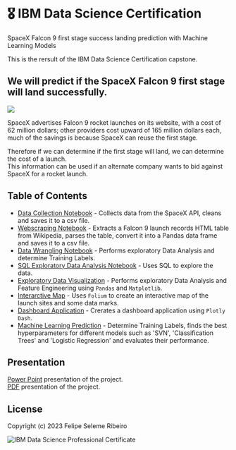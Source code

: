 # 🎖️ IBM Data Science Certification
SpaceX Falcon 9 first stage success landing prediction with Machine Learning Models  
  
This is the rersult of the IBM Data Science Certification capstone.  

## We will predict if the SpaceX Falcon 9 first stage will land successfully.  
![](https://cf-courses-data.s3.us.cloud-object-storage.appdomain.cloud/IBMDeveloperSkillsNetwork-DS0701EN-SkillsNetwork/lab_v2/images/landing_1.gif)


SpaceX advertises Falcon 9 rocket launches on its website, with a cost of 62 million dollars; other providers cost upward of 165 million dollars each, much of the savings is because SpaceX can reuse the first stage.

Therefore if we can determine if the first stage will land, we can determine the cost of a launch.  
This information can be used if an alternate company wants to bid against SpaceX for a rocket launch.  
  
## Table of Contents
- [Data Collection Notebook](01_data-collection-api.ipynb) - Collects data from the SpaceX API, cleans and saves it to a csv file.
- [Webscraping Notebook](02_webscraping.ipynb) - Extracts a Falcon 9 launch records HTML table from Wikipedia, parses the table, convert it into a Pandas data frame and saves it to a csv file.
- [Data Wrangling Notebook](<03_data wrangling.ipynb>) - Performs exploratory  Data Analysis and determine Training Labels.
- [SQL Exploratory Data Analysis Notebook](04_eda-sql-sqllite.ipynb) - Uses SQL to explore the data.
- [Exploratory Data Visualization](05_eda-dataviz.ipynb) - Performs exploratory Data Analysis and Feature Engineering using `Pandas` and `Matplotlib`.
- [Interarctive Map](06_launch_site_location.ipynb) - Uses `Folium` to create an interactive map of the launch sites and some data marks.
- [Dashboard Application](07_dashboard_application.ipynb) - Crerates a dashboard application using `Plotly Dash`.
- [Machine Learning Prediction](08_Machine_Learning_Prediction.ipynb) - Determine Training Labels, finds the best hyperparameters for different models such as 'SVN', 'Classification Trees' and 'Logistic Regression' and evaluates their performance.
  
## Presentation
[Power Point](00_presentation_ds-SpaceX-capstone.pptx) presentation of the project.  
[PDF](00_presentation_ds-SpaceX-capstone.pdf) presentation of the project.


## License
Copyright (c) 2023 Felipe Seleme Ribeiro  
  
  ![IBM Data Science Professional Certificate](https://s3.amazonaws.com/coursera_assets/meta_images/generated/CERTIFICATE_LANDING_PAGE/CERTIFICATE_LANDING_PAGE~L84DUWCD8F9X/CERTIFICATE_LANDING_PAGE~L84DUWCD8F9X.jpeg)